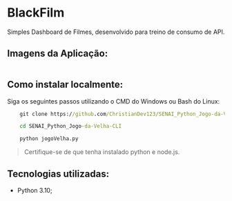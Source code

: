 # BlackFilm

Simples Dashboard de Filmes, desenvolvido para treino de consumo de API.

## Imagens da Aplicação:

![]()

## Como instalar localmente:

Siga os seguintes passos utilizando o CMD do Windows ou Bash do Linux:

```cmd
    git clone https://github.com/ChristianDev123/SENAI_Python_Jogo-da-Velha-CLI.git
```
```cmd
    cd SENAI_Python_Jogo-da-Velha-CLI
```
```cmd
    python jogoVelha.py
```

> Certifique-se de que tenha instalado python e node.js.

## Tecnologias utilizadas:

- Python 3.10;